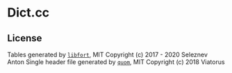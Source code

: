 # Dict.cc

## License
Tables generated by [`libfort`](https://github.com/seleznevae/libfort), MIT Copyright (c) 2017 - 2020 Seleznev Anton
Single header file generated by [`quom`](https://github.com/Viatorus/quom), MIT Copyright (c) 2018 Viatorus
